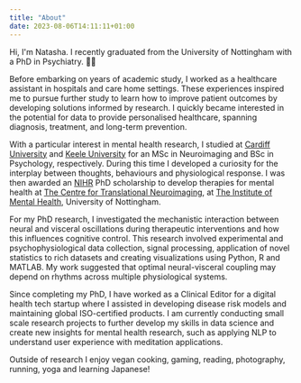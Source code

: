 ```yaml
---
title: "About"
date: 2023-08-06T14:11:11+01:00
---
```


Hi, I'm Natasha. I recently graduated from the University of Nottingham with a PhD in Psychiatry. 👩‍🎓

Before embarking on years of academic study, I worked as a healthcare assistant in hospitals and care home settings. These experiences inspired me to pursue further study to learn how to improve patient outcomes by developing solutions informed by research. I quickly became interested in the potential for data to provide personalised healthcare, spanning diagnosis, treatment, and long-term prevention. 

With a particular interest in mental health research, I studied at [Cardiff University](https://www.cardiff.ac.uk/cardiff-university-brain-research-imaging-centre) and [Keele University](https://www.keele.ac.uk/psychology/) for an MSc in Neuroimaging and BSc in Psychology, respectively. During this time I developed a curiosity for the interplay between thoughts, behaviours and physiological response. I was then awarded an [NIHR](https://nottinghambrc.nihr.ac.uk/) PhD scholarship to develop therapies for mental health at [The Centre for Translational Neuroimaging](https://www.nottingham.ac.uk/research/groups/translationalneuroimaging/index.aspx), at [The Institute of Mental Health](https://www.institutemh.org.uk/), University of Nottingham. 

For my PhD research, I investigated the mechanistic interaction between neural and visceral oscillations during therapeutic interventions and how this influences cognitive control. This research involved experimental and psychophysiological data collection, signal processing, application of novel statistics to rich datasets and creating visualizations using Python, R and MATLAB. My work suggested that optimal neural-visceral coupling may depend on rhythms across multiple physiological systems. 

Since completing my PhD, I have worked as a Clinical Editor for a digital health tech startup where I assisted in developing disease risk models and maintaining global ISO-certified products. I am currently conducting small scale research projects to further develop my skills in data science and create new insights for mental health research, such as applying NLP to understand user experience with meditation applications.  

Outside of research I enjoy vegan cooking, gaming, reading, photography, running, yoga and learning Japanese!
